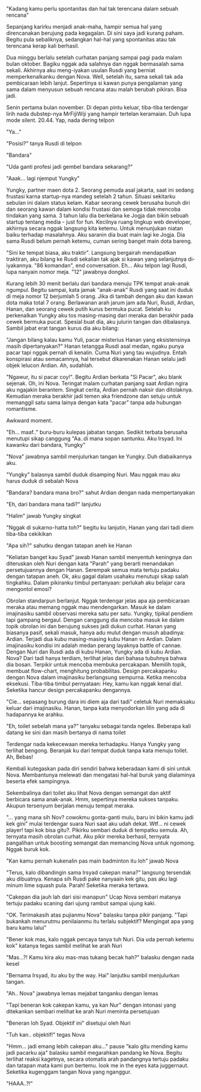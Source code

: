 "Kadang kamu perlu spontanitas dan hal tak terencana dalam sebuah rencana"

Sepanjang karirku menjadi anak-maha, hampir semua hal yang direncanakan berujung pada kegagalan. Di sini saya jadi kurang paham. Begitu pula sebaliknya, sedangkan hal-hal yang spontanitas atau tak terencana kerap kali berhasil.

Dua minggu berlalu setelah curhatan panjang sampai pagi pada malam bulan oktober. Bagiku nggak ada salahnya dan nggak bermasalah sama sekali. Akhirnya aku meng-iyakan usulan Rusdi yang berniat memperkenalkanku dengan Nova. Well, setelah itu, sama sekali tak ada pembicaraan lebih lanjut. Sepertinya si kawan punya pengalaman yang sama dalam menyusun sebuah rencana atau malah berubah pikiran. Bisa jadi.

Senin pertama bulan november. Di depan pintu keluar, tiba-tiba terdengar lirih nada dubstep-nya MrFijiWiji yang hampir tertelan keramaian. Duh lupa mode silent. 20.44. Yap, nada dering telpon

"Ya..."

"Posisi?" tanya Rusdi di telpon 

"Bandara"

"Uda ganti profesi jadi gembel bandara sekarang?"

"Aaak... lagi njemput Yungky"

Yungky, partner maen dota 2. Seorang pemuda asal jakarta, saat ini sedang frustasi karna startup-nya mandeg setelah 2 tahun. Situasi sekitarku sebulan ini dalam status kelam. Kabar seorang cewek berusaha bunuh diri dan seorang kawan dalam kondisi frustasi dan semoga tidak mencoba tindakan yang sama. 3 tahun lalu dia berkelana ke Jogja dan bikin sebuah startup tentang media - just for fun. Kecilnya ruang lingkup web developer, akhirnya secara nggak langsung kita ketemu. Untuk menunjukan niatan baiku terhadap masalahnya. Aku saranin dia buat main lagi ke Jogja. Dia sama Rusdi belum pernah ketemu, cuman sering banget main dota bareng.

"Sini ke tempat biasa, aku traktir". Langsung bergairah mendapatkan traktiran, aku bilang ke Rusdi sekalian tak ajak si kawan yang selanjutnya di-iyakannya. "86 komandan", end conversation. Eh... Aku telpon lagi Rusdi, lupa nanyain nomor meja. "12" jawabnya dongkol.

Kurang lebih 30 menit berlalu dari bandara menuju TPK tempat anak-anak ngumpul. Begitu sampai, kata jamak "anak-anak" Rusdi yang saat ini duduk di meja nomor 12 berjumlah 5 orang. Jika di tambah dengan aku dan kawan dota maka total 7 orang. Berlawanan arah jarum jam ada Nuri, Rusdi, Ardian, Hanan, dan seorang cewek putih kurus bermuka pucat. Setelah ku perkenalkan Yungky aku tos masing-masing dari meraka dan berakhir pada cewek bermuka pucat. Spesial buat dia, aku julurin tangan dan dibalasnya. Sambil jabat erat tangan kurus dia aku bilang:

"Jangan bilang kalau kamu Yuli, pacar misterius Hanan yang eksistensinya masih dipertanyakan?" 
Hanan tetangga Rusdi asal medan, ngaku punya pacar tapi nggak pernah di kenalin. Cuma Nuri yang tau wujudnya. Entah konspirasi atau semacamnya, hal tersebut dikarenakan Hanan selalu jadi objek lelucon Ardian. Ah, sudahlah.

"Ngawur, itu si pacar coy!". Begitu Ardian berkata "Si Pacar", aku blank sejenak. Oh, ini Nova. Teringat malam curhatan panjang saat Ardian ngira aku ngajakin berantem. Singkat cerita, Ardian pernah naksir dan ditolaknya. Kemudian meraka berakhir jadi temen aka friendzone dan setuju untuk memanggil satu sama lainya dengan kata "pacar" tanpa ada hubungan romantisme.

Awkward moment.

"Eh... maaf.." buru-buru kulepas jabatan tangan. Sedikit terbata berusaha menutupi sikap canggung 
"Aa..di mana sopan santunku. Aku Irsyad. Ini kawanku dari bandara, Yungky"

"Nova" jawabnya sambil menjulurkan tangan ke Yungky. Duh diabaikannya aku.

"Yungky" balasnya sambil duduk disamping Nuri. Mau nggak mau aku harus duduk di sebalah Nova

"Bandara? bandara mana bro?" sahut Ardian dengan nada mempertanyakan

"Eh, dari bandara mana tadi?" lanjutku

"Halim" jawab Yungky singkat

"Nggak di sukarno-hatta toh?" begitu ku lanjutin, Hanan yang dari tadi diem tiba-tiba cekikikan

"Apa sih?" sahutku dengan tatapan aneh ke Hanan

"Keliatan banget kau Syad" jawab Hanan sambil menyentuh keningnya dan diteruskan oleh Nuri dengan kata "Parah" yang berarti menandakan persetujuannya dengan Hanan. Serempak semua mata tertuju padaku dengan tatapan aneh. Ok, aku gagal dalam usahaku menutupi sikap salah tingkahku. Dalam pikiranku timbul pertanyaan: perlukah aku belajar cara mengontol emosi?

Obrolan standarpun berlanjut. Nggak terdengar jelas apa aja pembicaraan meraka atau memang nggak mau mendengarkan. Masuk ke dalam imajinasiku sambil observasi mereka satu per satu. Yungky, tipikal pendiem tapi gampang bergaul. Dengan canggung dia mencoba masuk ke dalam topik obrolan ini dan berujung sukses jadi dukun curhat. Hanan yang biasanya pasif, sekali masuk, hanya adu mulut dengan musuh abadinya: Ardian. Terjadi dua kubu masing-masing kubu Hanan vs Ardian. Dalam imajinasiku kondisi ini adalah medan perang layaknya battle of cannae. Dengan Nuri dan Rusdi ada di kubu Hanan, Yungky ada di kubu Ardian. Nova? Dari tadi hanya terdiam, terlihat jelas dari bahasa tubuhnya bahwa dia bosan. Terpikir untuk mencoba membuka percakapan. Memilih topik, membuat flow-chart, menghitung probabilitas. Design percakapanku dengan Nova dalam imajinasiku berlangsung sempurna. Ketika mencoba eksekusi. Tiba-tiba timbul pernyataan: Hey, kamu kan nggak kenal dia!. Seketika hancur design percakapanku dengannya.

"Cie... sepasang burung dara ini diem aja dari tadi" celetuk Nuri memaksaku keluar dari imajinasiku. Hanan, tanpa kata menyodorkan lilin yang ada di hadapannya ke arahku.

"Eh, toilet sebelah mana ya?" tanyaku sebagai tanda ngeles. Beberapa kali datang ke sini dan masih bertanya di nama toilet

Terdengar nada kekecewaan mereka terhadapku. Hanya Yungky yang terlihat bengong. Beranjak ku dari tempat duduk tanpa kata menuju toilet. Ah, Bebas!

Kembali kutegaskan pada diri sendiri bahwa keberadaan kami di sini untuk Nova. Membantunya melewati dan mengatasi hal-hal buruk yang dialaminya beserta efek sampingnya.

Sekembalinya dari toilet aku lihat Nova dengan semangat dan aktif berbicara sama anak-anak. Hmm, sepertinya mereka sukses tanpaku. Akupun tersenyum berjalan menuju tempat meraka.

"... yang mana sih Nov? cowokmu gonta-ganti mulu, baru ini bikin kamu jadi kek gini" mulai terdengar suara Nuri saat aku udah dekat. Wtf... ni cewek player! tapi kok bisa gitu?. Pikirku sembari duduk di tempatku semula. Ah, ternyata masih obrolan curhat. Aku pikir mereka berhasil, ternyata pangalihan untuk boosting semangat dan memancing Nova untuk ngomong. Nggak buruk kok.

"Kan kamu pernah kukenalin pas main badminton itu loh" jawab Nova

"Terus, kalo dibandingin sama Irsyad cakepan mana?" langsung tersendak aku dibuatnya. Kenapa sih Rusdi pake nanyaain kek gitu, pas aku lagi minum lime squash pula. Parah! Seketika meraka tertawa.

"Cakepan dia jauh lah dari sisi manapun" Ucap Nova sembari matanya tertuju padaku scaning dari ujung rambut sampai ujung kaki.

"OK. Terimakasih atas pujianmu Nova" balasku tanpa pikir panjang. "Tapi bukankah menurutmu penilaianmu itu terlalu subjektif? Mengingat apa yang baru kamu lalui"

"Bener kok mas, kalo nggak percaya tanya tuh Nuri. Dia uda pernah ketemu kok" katanya tegas sambil melihat ke arah Nuri

"Mas...?! Kamu kira aku mas-mas tukang becak hah?" balasku dengan nada kesel

"Bernama Irsyad, itu aku by the way. Hai" lanjutku sambil menjulurkan tangan. 

"Ah.. Nova" jawabnya lemas mejabat tanganku dengan lemas

"Tapi beneran kok cakepan kamu, ya kan Nur" dengan intonasi yang ditekankan sembari melihat ke arah Nuri meminta persetujuan

"Beneran loh Syad. Objektif ini" disetujui oleh Nuri

"Tuh kan.. objektif!" tegas Nova

"Hmm... jadi emang lebih cakepan aku..." pause "kalo gitu mending kamu jadi pacarku aja" balasku sambil megarahkan pandang ke Nova. Begitu terlihat reaksi kagetnya, secara otomatis arah pandangnya tertuju padaku dan tatapan mata kami pun bertemu. look me in the eyes kata juggernaut. Seketika kugenggam tangan Nova yang nganggur.

"HAAA..?!"
